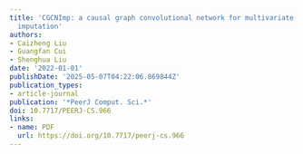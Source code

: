 ```yaml
---
title: 'CGCNImp: a causal graph convolutional network for multivariate time series
  imputation'
authors:
- Caizheng Liu
- Guangfan Cui
- Shenghua Liu
date: '2022-01-01'
publishDate: '2025-05-07T04:22:06.869844Z'
publication_types:
- article-journal
publication: '*PeerJ Comput. Sci.*'
doi: 10.7717/PEERJ-CS.966
links:
- name: PDF
  url: https://doi.org/10.7717/peerj-cs.966
---
```

